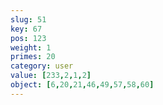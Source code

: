 ```yaml
---
slug: 51
key: 67
pos: 123
weight: 1
primes: 20
category: user
value: [233,2,1,2]
object: [6,20,21,46,49,57,58,60]
---
```

